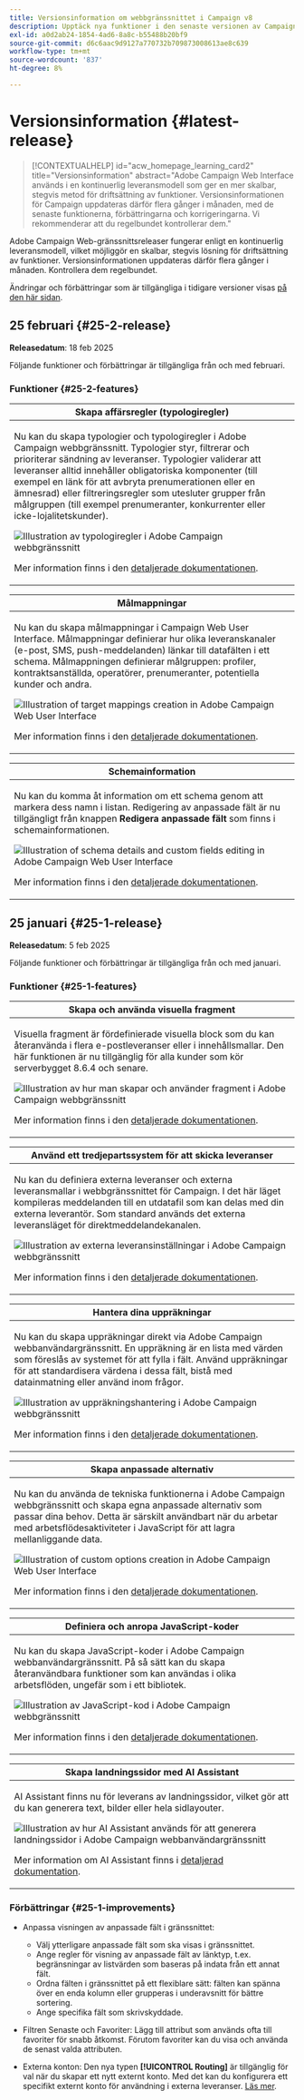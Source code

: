 ```yaml
---
title: Versionsinformation om webbgränssnittet i Campaign v8
description: Upptäck nya funktioner i den senaste versionen av Campaign Web User Interface
exl-id: a0d2ab24-1854-4ad6-8a8c-b55488b20bf9
source-git-commit: d6c6aac9d9127a770732b709873008613ae8c639
workflow-type: tm+mt
source-wordcount: '837'
ht-degree: 8%

---
```


# Versionsinformation {#latest-release}

>[!CONTEXTUALHELP]
>id="acw_homepage_learning_card2"
>title="Versionsinformation"
>abstract="Adobe Campaign Web Interface används i en kontinuerlig leveransmodell som ger en mer skalbar, stegvis metod för driftsättning av funktioner. Versionsinformationen för Campaign uppdateras därför flera gånger i månaden, med de senaste funktionerna, förbättringarna och korrigeringarna. Vi rekommenderar att du regelbundet kontrollerar dem."

Adobe Campaign Web-gränssnittsreleaser fungerar enligt en kontinuerlig leveransmodell, vilket möjliggör en skalbar, stegvis lösning för driftsättning av funktioner. Versionsinformationen uppdateras därför flera gånger i månaden. Kontrollera dem regelbundet.

Ändringar och förbättringar som är tillgängliga i tidigare versioner visas [på den här sidan](release-notes-24.md).

## 25 februari {#25-2-release}

**Releasedatum**: 18 feb 2025

Följande funktioner och förbättringar är tillgängliga från och med februari.

### Funktioner {#25-2-features}

<table>
<thead>
<tr>
<th><strong>Skapa affärsregler (typologiregler)</strong><br/></th>
</tr>
</thead>
<tbody>
<tr>
<td>
<p>Nu kan du skapa typologier och typologiregler i Adobe Campaign webbgränssnitt. Typologier styr, filtrerar och prioriterar sändning av leveranser. Typologier validerar att leveranser alltid innehåller obligatoriska komponenter (till exempel en länk för att avbryta prenumerationen eller en ämnesrad) eller filtreringsregler som utesluter grupper från målgruppen (till exempel prenumeranter, konkurrenter eller icke-lojalitetskunder).</p>
<img src="assets/do-not-localize/typology.gif" alt="Illustration av typologiregler i Adobe Campaign webbgränssnitt">
<p>Mer information finns i den <a href="../administration/typologies.md">detaljerade dokumentationen</a>.</p>
</td>
</tr>
</tbody>
</table>

<table>
<thead>
<tr>
<th><strong>Målmappningar</strong><br/></th>
</tr>
</thead>
<tbody>
<tr>
<td>
<p>Nu kan du skapa målmappningar i Campaign Web User Interface. Målmappningar definierar hur olika leveranskanaler (e-post, SMS, push-meddelanden) länkar till datafälten i ett schema. Målmappningen definierar målgruppen: profiler, kontraktsanställda, operatörer, prenumeranter, potentiella kunder och andra.</p>
<img src="assets/do-not-localize/target-mapping.gif" alt="Illustration of target mappings creation in Adobe Campaign Web User Interface">
<p>Mer information finns i den <a href="../administration/target-mappings.md">detaljerade dokumentationen</a>.</p>
</td>
</tr>
</tbody>
</table>

<table>
<thead>
<tr>
<th><strong>Schemainformation</strong><br/></th>
</tr>
</thead>
<tbody>
<tr>
<td>
<p>Nu kan du komma åt information om ett schema genom att markera dess namn i listan. Redigering av anpassade fält är nu tillgängligt från knappen <b>Redigera anpassade fält</b> som finns i schemainformationen.</p>
<img src="assets/do-not-localize/schemas.gif" alt="Illustration of schema details and custom fields editing in Adobe Campaign Web User Interface">
<p>Mer information finns i den <a href="../administration/schemas.md">detaljerade dokumentationen</a>.</p>
</td>
</tr>
</tbody>
</table>

## 25 januari {#25-1-release}

**Releasedatum**: 5 feb 2025

Följande funktioner och förbättringar är tillgängliga från och med januari.

### Funktioner {#25-1-features}

<table>
<thead>
<tr>
<th><strong>Skapa och använda visuella fragment</strong><br/></th>
</tr>
</thead>
<tbody>
<tr>
<td>
<p>Visuella fragment är fördefinierade visuella block som du kan återanvända i flera e-postleveranser eller i innehållsmallar. Den här funktionen är nu tillgänglig för alla kunder som kör serverbygget 8.6.4 och senare.</p>
<img src="assets/do-not-localize/visual-fragment.gif" alt="Illustration av hur man skapar och använder fragment i Adobe Campaign webbgränssnitt">
<p>Mer information finns i den <a href="../content/use-visual-fragments.md">detaljerade dokumentationen</a>.</p>
</td>
</tr>
</tbody>
</table>

<table>
<thead>
<tr>
<th><strong>Använd ett tredjepartssystem för att skicka leveranser</strong><br/></th>
</tr>
</thead>
<tbody>
<tr>
<td>
<p>Nu kan du definiera externa leveranser och externa leveransmallar i webbgränssnittet för Campaign. I det här läget kompileras meddelanden till en utdatafil som kan delas med din externa leverantör. Som standard används det externa leveransläget för direktmeddelandekanalen.</p>
<img src="assets/do-not-localize/external-delivery.gif" alt="Illustration av externa leveransinställningar i Adobe Campaign webbgränssnitt">
<p>Mer information finns i den <a href="../msg/send-external-deliveries.md">detaljerade dokumentationen</a>.</p>
</td>
</tr>
</tbody>
</table>

<table>
<thead>
<tr>
<th><strong>Hantera dina uppräkningar</strong><br/></th>
</tr>
</thead>
<tbody>
<tr>
<td>
<p>Nu kan du skapa uppräkningar direkt via Adobe Campaign webbanvändargränssnitt. En uppräkning är en lista med värden som föreslås av systemet för att fylla i fält. Använd uppräkningar för att standardisera värdena i dessa fält, bistå med datainmatning eller använd inom frågor.</p>
<img src="assets/do-not-localize/enumerations.gif" alt="Illustration av uppräkningshantering i Adobe Campaign webbgränssnitt">
<p>Mer information finns i den <a href="../administration/enumerations.md">detaljerade dokumentationen</a>.</p>
</td>
</tr>
</tbody>
</table>

<table>
<thead>
<tr>
<th><strong>Skapa anpassade alternativ</strong><br/></th>
</tr>
</thead>
<tbody>
<tr>
<td>
<p>Nu kan du använda de tekniska funktionerna i Adobe Campaign webbgränssnitt och skapa egna anpassade alternativ som passar dina behov. Detta är särskilt användbart när du arbetar med arbetsflödesaktiviteter i JavaScript för att lagra mellanliggande data.</p>
<img src="assets/do-not-localize/options.gif" alt="Illustration of custom options creation in Adobe Campaign Web User Interface">
<p>Mer information finns i den <a href="../administration/options.md">detaljerade dokumentationen</a>.</p>
</td>
</tr>
</tbody>
</table>

<table>
<thead>
<tr>
<th><strong>Definiera och anropa JavaScript-koder</strong><br/></th>
</tr>
</thead>
<tbody>
<tr>
<td>
<p>Nu kan du skapa JavaScript-koder i Adobe Campaign webbanvändargränssnitt. På så sätt kan du skapa återanvändbara funktioner som kan användas i olika arbetsflöden, ungefär som i ett bibliotek.</p>
<img src="assets/do-not-localize/javascript.gif" alt="Illustration av JavaScript-kod i Adobe Campaign webbgränssnitt">
<p>Mer information finns i den <a href="../administration/javascript-codes.md">detaljerade dokumentationen</a>.</p>
</td>
</tr>
</tbody>
</table>

<table>
<thead>
<tr>
<th><strong>Skapa landningssidor med AI Assistant</strong><br/></th>
</tr>
</thead>
<tbody>
<tr>
<td>
<p>AI Assistant finns nu för leverans av landningssidor, vilket gör att du kan generera text, bilder eller hela sidlayouter.</p>
<img src="assets/do-not-localize/ai-lp.gif" alt="Illustration av hur AI Assistant används för att generera landningssidor i Adobe Campaign webbanvändargränssnitt">
<p>Mer information om AI Assistant finns i <a href="../email/generative-lp.md">detaljerad dokumentation</a>.</p>
</td>
</tr>
</tbody>
</table>

### Förbättringar {#25-1-improvements}

* Anpassa visningen av anpassade fält i gränssnittet:
   * Välj ytterligare anpassade fält som ska visas i gränssnittet.
   * Ange regler för visning av anpassade fält av länktyp, t.ex. begränsningar av listvärden som baseras på indata från ett annat fält.
   * Ordna fälten i gränssnittet på ett flexiblare sätt: fälten kan spänna över en enda kolumn eller grupperas i underavsnitt för bättre sortering.
   * Ange specifika fält som skrivskyddade.

* Filtren Senaste och Favoriter: Lägg till attribut som används ofta till favoriter för snabb åtkomst. Förutom favoriter kan du visa och använda de senast valda attributen.

* Externa konton: Den nya typen **[!UICONTROL Routing]** är tillgänglig för val när du skapar ett nytt externt konto. Med det kan du konfigurera ett specifikt externt konto för användning i externa leveranser. [Läs mer](../administration/external-account.md#routing).